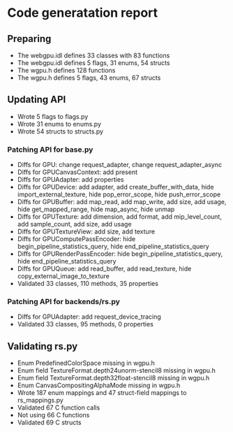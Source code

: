 # Code generatation report
## Preparing
* The webgpu.idl defines 33 classes with 83 functions
* The webgpu.idl defines 5 flags, 31 enums, 54 structs
* The wgpu.h defines 128 functions
* The wgpu.h defines 5 flags, 43 enums, 67 structs
## Updating API
* Wrote 5 flags to flags.py
* Wrote 31 enums to enums.py
* Wrote 54 structs to structs.py
### Patching API for base.py
* Diffs for GPU: change request_adapter, change request_adapter_async
* Diffs for GPUCanvasContext: add present
* Diffs for GPUAdapter: add properties
* Diffs for GPUDevice: add adapter, add create_buffer_with_data, hide import_external_texture, hide pop_error_scope, hide push_error_scope
* Diffs for GPUBuffer: add map_read, add map_write, add size, add usage, hide get_mapped_range, hide map_async, hide unmap
* Diffs for GPUTexture: add dimension, add format, add mip_level_count, add sample_count, add size, add usage
* Diffs for GPUTextureView: add size, add texture
* Diffs for GPUComputePassEncoder: hide begin_pipeline_statistics_query, hide end_pipeline_statistics_query
* Diffs for GPURenderPassEncoder: hide begin_pipeline_statistics_query, hide end_pipeline_statistics_query
* Diffs for GPUQueue: add read_buffer, add read_texture, hide copy_external_image_to_texture
* Validated 33 classes, 110 methods, 35 properties
### Patching API for backends/rs.py
* Diffs for GPUAdapter: add request_device_tracing
* Validated 33 classes, 95 methods, 0 properties
## Validating rs.py
* Enum PredefinedColorSpace missing in wgpu.h
* Enum field TextureFormat.depth24unorm-stencil8 missing in wgpu.h
* Enum field TextureFormat.depth32float-stencil8 missing in wgpu.h
* Enum CanvasCompositingAlphaMode missing in wgpu.h
* Wrote 187 enum mappings and 47 struct-field mappings to rs_mappings.py
* Validated 67 C function calls
* Not using 66 C functions
* Validated 69 C structs
